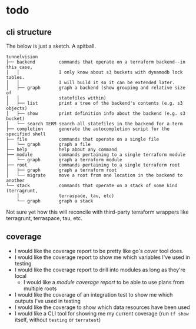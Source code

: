 # todo

## cli structure

The below is just a sketch. A spitball.

```
tunnelvision
├── backend         commands that operate on a terraform backend--in this case,
│   │               I only know about s3 buckets with dynamodb lock tables.
│   │               I will build it so it can be extended later.
│   ├── graph       graph a backend (show grouping and relative size of
│   │               statefiles within)
│   ├── list        print a tree of the backend's contents (e.g. s3 objects)
│   ├── show        print definition info about the backend (e.g. s3 bucket)
│   └── search TERM search all statefiles in the backend for a term
├── completion      generate the autocompletion script for the specified shell
├── file            commands that operate on a single file
│   └── graph       graph a file
├── help            help about any command
├── module          commands pertaining to a single terraform module
│   └── graph       graph a terraform module
├── root            commands pertaining to a single terraform root
│   ├── graph       graph a terraform root
│   └── migrate     move a root from one location in the backend to another
└── stack           commands that operate on a stack of some kind (terragrunt,
    │               terraspace, tau, etc)
    └── graph       graph a stack
```

Not sure yet how this will reconcile with third-party terraform wrappers like
terragrunt, terraspace, tau, etc.

## coverage

- I would like the coverage report to be pretty like go's cover tool does.
- I would like the coverage report to show me which variables I've used in testing
- I would like the coverage report to drill into modules as long as they're local
  - I would like a _module coverage report_ to be able to use plans from multiple roots
- I would like the coverage of an integration test to show me which outputs I've used in testing
- I would like the coverage to show which data resources have been used
- I would like a CLI tool for showing me my current coverage (run `tf show` itself, without `testing` or `terratest`)
